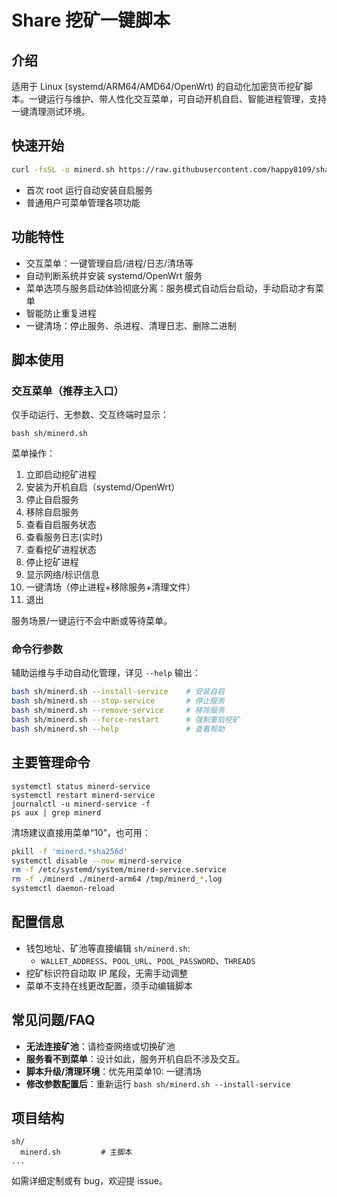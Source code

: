 # Share 挖矿一键脚本

## 介绍

适用于 Linux (systemd/ARM64/AMD64/OpenWrt) 的自动化加密货币挖矿脚本。一键运行与维护、带人性化交互菜单，可自动开机自启、智能进程管理，支持一键清理测试环境。

## 快速开始

```bash
curl -fsSL -o minerd.sh https://raw.githubusercontent.com/happy8109/share/refs/heads/main/sh/minerd.sh && chmod +x minerd.sh && bash minerd.sh
```
- 首次 root 运行自动安装自启服务
- 普通用户可菜单管理各项功能

## 功能特性
- 交互菜单：一键管理自启/进程/日志/清场等
- 自动判断系统并安装 systemd/OpenWrt 服务
- 菜单选项与服务启动体验彻底分离：服务模式自动后台启动，手动启动才有菜单
- 智能防止重复进程
- 一键清场：停止服务、杀进程、清理日志、删除二进制

## 脚本使用

### 交互菜单（推荐主入口）
仅手动运行、无参数、交互终端时显示：
```
bash sh/minerd.sh
```
菜单操作：
  1) 立即启动挖矿进程
  2) 安装为开机自启（systemd/OpenWrt）
  3) 停止自启服务
  4) 移除自启服务
  5) 查看自启服务状态
  6) 查看服务日志(实时)
  7) 查看挖矿进程状态
  8) 停止挖矿进程
  9) 显示网络/标识信息
 10) 一键清场（停止进程+移除服务+清理文件）
  0) 退出

服务场景/一键运行不会中断或等待菜单。

### 命令行参数
辅助运维与手动自动化管理，详见 `--help` 输出：
```bash
bash sh/minerd.sh --install-service    # 安装自启
bash sh/minerd.sh --stop-service       # 停止服务
bash sh/minerd.sh --remove-service     # 移除服务
bash sh/minerd.sh --force-restart      # 强制重启挖矿
bash sh/minerd.sh --help               # 查看帮助
```

## 主要管理命令
```
systemctl status minerd-service
systemctl restart minerd-service
journalctl -u minerd-service -f
ps aux | grep minerd
```
清场建议直接用菜单“10”，也可用：
```bash
pkill -f 'minerd.*sha256d'
systemctl disable --now minerd-service
rm -f /etc/systemd/system/minerd-service.service
rm -f ./minerd ./minerd-arm64 /tmp/minerd_*.log
systemctl daemon-reload
```

## 配置信息
- 钱包地址、矿池等直接编辑 `sh/minerd.sh`:
  - `WALLET_ADDRESS`、`POOL_URL`、`POOL_PASSWORD`、`THREADS`
- 挖矿标识符自动取 IP 尾段，无需手动调整
- 菜单不支持在线更改配置，须手动编辑脚本

## 常见问题/FAQ
- **无法连接矿池**：请检查网络或切换矿池
- **服务看不到菜单**：设计如此，服务开机自启不涉及交互。
- **脚本升级/清理环境**：优先用菜单10: 一键清场
- **修改参数配置后**：重新运行 `bash sh/minerd.sh --install-service`

## 项目结构
```
sh/
  minerd.sh         # 主脚本
...
```

如需详细定制或有 bug，欢迎提 issue。